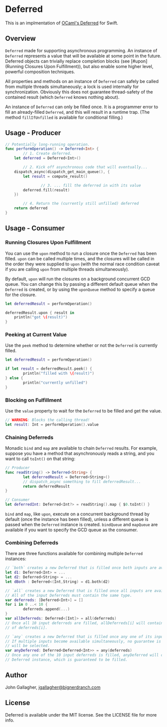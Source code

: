 # Deferred

This is an implmentation of [OCaml's Deferred](https://ocaml.janestreet.com/ocaml-core/111.25.00/doc/async_kernel/#Deferred) for Swift.

## Overview

`Deferred` made for supporting asynchronous programming. An instance of `Deferred`
represents a value that will be available at some point in the future. Deferred
objects can trivially replace completion blocks (see [#upon](Running Closures
Upon Fulfillment)), but also enable some higher level, powerful composition
techniques.

All properties and methods on an instance of `Deferred` can safely be called from
multiple threads simultaneously; a lock is used internally for synchronization.
Obviously this does not guarantee thread-safety of the contained result (which
`Deferred` knows nothing about).

An instance of `Deferred` can only be filled once. It is a programmer error to
fill an already-filled `Deferred`, and this will result in a runtime trap. (The
method `fillIfUnfilled` is available for conditional filling.)

## Usage - Producer

```swift
// Potentially long-running operation.
func performOperation() -> Deferred<Int> {
		// 1. Create deferred.
    let deferred = Deferred<Int>()

		// 2. Kick off asynchronous code that will eventually...
    dispatch_async(dispatch_get_main_queue(), {
        let result = compute_result()

				// 3. ... fill the deferred in with its value
        deferred.fill(result)
    })

		// 4. Return the (currently still unfilled) deferred
    return deferred
}
```

## Usage - Consumer

### <a name="#upon"></a>Running Closures Upon Fulfillment

You can use the `upon` method to run a closure once the `Deferred` has been
filled. `upon` can be called multiple times, and the closures will be called
in the order they were supplied to `upon` (with the normal race condition caveat
if you are calling `upon` from multiple threads simultaneously).

By default, `upon` will run the closures on a background concurrent GCD queue.
You can change this by passing a different default queue when the `Deferred` is
created, or by using the `uponQueue` method to specify a queue for the closure.

```swift
let deferredResult = performOperation()

deferredResult.upon { result in
    println("got \(result)")
}
```

### Peeking at Current Value

Use the `peek` method to determine whether or not the `Deferred` is currently
filled.

```swift
let deferredResult = performOperation()

if let result = deferredResult.peek() {
		println("filled with \(result)")
} else {
		println("currently unfilled")
}
```

### Blocking on Fulfillment

Use the `value` property to wait for the `Deferred` to be filled and get the value.

```swift
// WARNING: Blocks the calling thread!
let result: Int = performOperation().value
```

### Chaining Deferreds

Monadic `bind` and `map` are available to chain `Deferred` results. For example,
suppose you have a method that asynchronously reads a string, and you want to
call `toInt()` on that string:

```swift
// Producer
func readString() -> Deferred<String> {
		let deferredResult = Deferred<String>()
		// dispatch_async something to fill deferredResult...
		return deferredResult
}

// Consumer
let deferredInt: Deferred<Int?> = readString().map { $0.toInt() }
```

`bind` and `map`, like `upon`, execute on a concurrent background thread by
default (once the instance has been filled), unless a different queue is
passed when the `Deferred` instance is created. `bindQueue` and `mapQueue` are
available if you want to specify the GCD queue as the consumer.

### Combining Deferreds

There are three functions available for combining multiple `Deferred` instances:

```swift
// `both` creates a new Deferred that is filled once both inputs are available
let d1: Deferred<Int> = ...
let d2: Deferred<String> = ...
let dBoth : Deferred<(Int,String) = d1.both(d2)

// `all` creates a new Deferred that is filled once all inputs are available.
// All of the input Deferreds must contain the same type.
var deferreds: [Deferred<Int>] = []
for i in 0 ..< 10 {
		deferreds.append(...)
}
var allDeferreds: Deferred<[Int]> = all(deferreds)
// Once all 10 input deferreds are filled, allDeferreds[i] will contain the result
// of deferreds[i].

// `any` creates a new Deferred that is filled once any one of its inputs is available.
// If multiple inputs become available simultaneously, no guarantee is made about which
// will be selected.
var anyDeferred: Deferred<Deferred<Int>> = any(deferreds)
// Once any one of the 10 input deferreds is filled, anyDeferred will contain that
// Deferred instance, which is guaranteed to be filled.
```

## Author

John Gallagher, jgallagher@bignerdranch.com

## License

Deferred is available under the MIT license. See the LICENSE file for more info.
